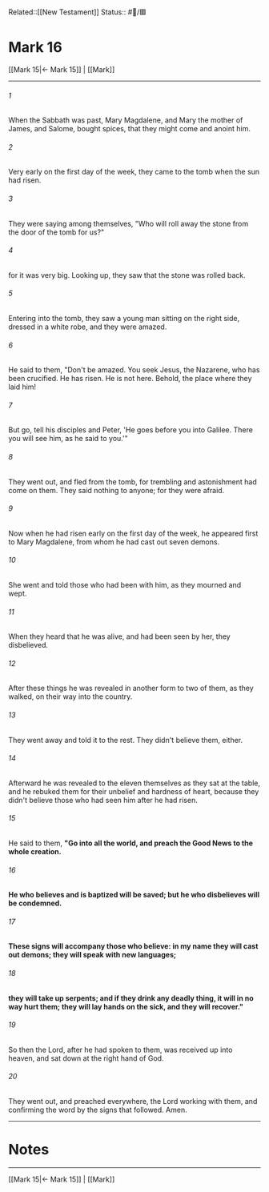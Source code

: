 Related::[[New Testament]]
Status:: #📖/🟥
# Mark 16

[[Mark 15|← Mark 15]] | [[Mark]]
***



###### 1 
When the Sabbath was past, Mary Magdalene, and Mary the mother of James, and Salome, bought spices, that they might come and anoint him. 

###### 2 
Very early on the first day of the week, they came to the tomb when the sun had risen. 

###### 3 
They were saying among themselves, "Who will roll away the stone from the door of the tomb for us?" 

###### 4 
for it was very big. Looking up, they saw that the stone was rolled back. 

###### 5 
Entering into the tomb, they saw a young man sitting on the right side, dressed in a white robe, and they were amazed. 

###### 6 
He said to them, "Don't be amazed. You seek Jesus, the Nazarene, who has been crucified. He has risen. He is not here. Behold, the place where they laid him! 

###### 7 
But go, tell his disciples and Peter, 'He goes before you into Galilee. There you will see him, as he said to you.'" 

###### 8 
They went out, and fled from the tomb, for trembling and astonishment had come on them. They said nothing to anyone; for they were afraid. 

###### 9 
Now when he had risen early on the first day of the week, he appeared first to Mary Magdalene, from whom he had cast out seven demons. 

###### 10 
She went and told those who had been with him, as they mourned and wept. 

###### 11 
When they heard that he was alive, and had been seen by her, they disbelieved. 

###### 12 
After these things he was revealed in another form to two of them, as they walked, on their way into the country. 

###### 13 
They went away and told it to the rest. They didn't believe them, either. 

###### 14 
Afterward he was revealed to the eleven themselves as they sat at the table, and he rebuked them for their unbelief and hardness of heart, because they didn't believe those who had seen him after he had risen. 

###### 15 
He said to them, **"Go into all the world, and preach the Good News to the whole creation.** 

###### 16 
**He who believes and is baptized will be saved; but he who disbelieves will be condemned.** 

###### 17 
**These signs will accompany those who believe: in my name they will cast out demons; they will speak with new languages;** 

###### 18 
**they will take up serpents; and if they drink any deadly thing, it will in no way hurt them; they will lay hands on the sick, and they will recover."** 

###### 19 
So then the Lord, after he had spoken to them, was received up into heaven, and sat down at the right hand of God. 

###### 20 
They went out, and preached everywhere, the Lord working with them, and confirming the word by the signs that followed. Amen.

---
# Notes


***
[[Mark 15|← Mark 15]] | [[Mark]]
